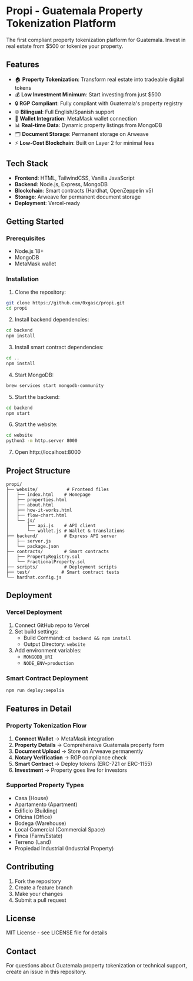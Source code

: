 # Propi - Guatemala Property Tokenization Platform

The first compliant property tokenization platform for Guatemala. Invest in real estate from $500 or tokenize your property.

## Features

- 🏠 **Property Tokenization**: Transform real estate into tradeable digital tokens
- 💰 **Low Investment Minimum**: Start investing from just $500
- 🔒 **RGP Compliant**: Fully compliant with Guatemala's property registry
- 🌐 **Bilingual**: Full English/Spanish support
- 📱 **Wallet Integration**: MetaMask wallet connection
- 📊 **Real-time Data**: Dynamic property listings from MongoDB
- 🗂️ **Document Storage**: Permanent storage on Arweave
- ⚡ **Low-Cost Blockchain**: Built on Layer 2 for minimal fees

## Tech Stack

- **Frontend**: HTML, TailwindCSS, Vanilla JavaScript
- **Backend**: Node.js, Express, MongoDB
- **Blockchain**: Smart contracts (Hardhat, OpenZeppelin v5)
- **Storage**: Arweave for permanent document storage
- **Deployment**: Vercel-ready

## Getting Started

### Prerequisites
- Node.js 18+
- MongoDB
- MetaMask wallet

### Installation

1. Clone the repository:
```bash
git clone https://github.com/0xgasc/propi.git
cd propi
```

2. Install backend dependencies:
```bash
cd backend
npm install
```

3. Install smart contract dependencies:
```bash
cd ..
npm install
```

4. Start MongoDB:
```bash
brew services start mongodb-community
```

5. Start the backend:
```bash
cd backend
npm start
```

6. Start the website:
```bash
cd website
python3 -m http.server 8000
```

7. Open http://localhost:8000

## Project Structure

```
propi/
├── website/           # Frontend files
│   ├── index.html    # Homepage
│   ├── properties.html
│   ├── about.html
│   ├── how-it-works.html
│   ├── flow-chart.html
│   └── js/
│       ├── api.js    # API client
│       └── wallet.js # Wallet & translations
├── backend/          # Express API server
│   ├── server.js
│   └── package.json
├── contracts/        # Smart contracts
│   ├── PropertyRegistry.sol
│   └── FractionalProperty.sol
├── scripts/          # Deployment scripts
├── test/            # Smart contract tests
└── hardhat.config.js
```

## Deployment

### Vercel Deployment

1. Connect GitHub repo to Vercel
2. Set build settings:
   - Build Command: `cd backend && npm install`
   - Output Directory: `website`
3. Add environment variables:
   - `MONGODB_URI`
   - `NODE_ENV=production`

### Smart Contract Deployment

```bash
npm run deploy:sepolia
```

## Features in Detail

### Property Tokenization Flow
1. **Connect Wallet** → MetaMask integration
2. **Property Details** → Comprehensive Guatemala property form
3. **Document Upload** → Store on Arweave permanently  
4. **Notary Verification** → RGP compliance check
5. **Smart Contract** → Deploy tokens (ERC-721 or ERC-1155)
6. **Investment** → Property goes live for investors

### Supported Property Types
- Casa (House)
- Apartamento (Apartment)
- Edificio (Building)
- Oficina (Office)
- Bodega (Warehouse)
- Local Comercial (Commercial Space)
- Finca (Farm/Estate)
- Terreno (Land)
- Propiedad Industrial (Industrial Property)

## Contributing

1. Fork the repository
2. Create a feature branch
3. Make your changes
4. Submit a pull request

## License

MIT License - see LICENSE file for details

## Contact

For questions about Guatemala property tokenization or technical support, create an issue in this repository.

